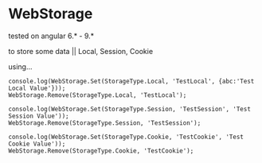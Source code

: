 # WebStorage
tested on angular 6.* - 9.*

to store some data || Local, Session, Cookie 

using...


    console.log(WebStorage.Set(StorageType.Local, 'TestLocal', {abc:'Test Local Value'}));
    WebStorage.Remove(StorageType.Local, 'TestLocal');

    console.log(WebStorage.Set(StorageType.Session, 'TestSession', 'Test Session Value'));
    WebStorage.Remove(StorageType.Session, 'TestSession');

    console.log(WebStorage.Set(StorageType.Cookie, 'TestCookie', 'Test Cookie Value'));
    WebStorage.Remove(StorageType.Cookie, 'TestCookie');
